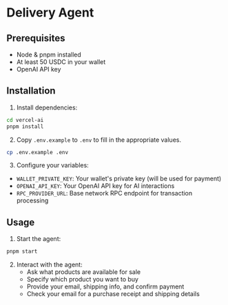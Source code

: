 # Delivery Agent

## Prerequisites

- Node & pnpm installed
- At least 50 USDC in your wallet
- OpenAI API key

## Installation

1. Install dependencies:
```bash
cd vercel-ai
pnpm install
```

2. Copy `.env.example` to `.env` to fill in the appropriate values.
```bash
cp .env.example .env
```

3. Configure your variables:

- `WALLET_PRIVATE_KEY`: Your wallet's private key (will be used for payment)
- `OPENAI_API_KEY`: Your OpenAI API key for AI interactions
- `RPC_PROVIDER_URL`: Base network RPC endpoint for transaction processing

## Usage

1. Start the agent:
```bash
pnpm start
```

2. Interact with the agent:
   - Ask what products are available for sale
   - Specify which product you want to buy
   - Provide your email, shipping info, and confirm payment
   - Check your email for a purchase receipt and shipping details
